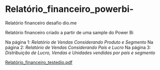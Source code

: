 # Relatório_financeiro_powerbi-
Relatório financeiro desafio dio.me

Relatório financeiro criado a partir de uma sample do Power Bi

Na página 1: *Relatório de Vendas Considerando Produto e Segmento*
Na página 2: *Relatório de Vendas Considerando País e Lucro*
Na página 3: *Distribuição de Lucro, Vendas e Unidades vendidas por país e segmento*

[Relatório_financeiro_testedio.pdf](https://github.com/user-attachments/files/18759479/Relatorio_financeiro_testedio.pdf)
